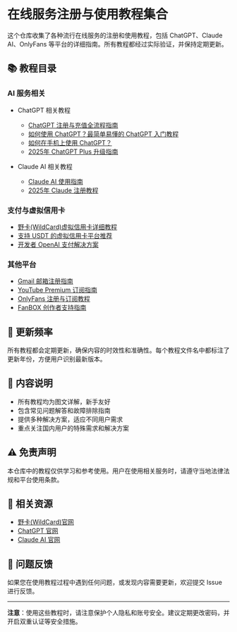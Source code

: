 # 在线服务注册与使用教程集合

这个仓库收集了各种流行在线服务的注册和使用教程，包括 ChatGPT、Claude AI、OnlyFans 等平台的详细指南。所有教程都经过实际验证，并保持定期更新。

## 📚 教程目录

### AI 服务相关
- ChatGPT 相关教程
  - [ChatGPT 注册与充值全流程指南](src/ChatGPT%20注册与充值全流程指南.md)
  - [如何使用 ChatGPT？最简单易懂的 ChatGPT 入门教程](src/如何使用%20ChatGPT？最简单易懂的%20ChatGPT%20入门教程.md)
  - [如何在手机上使用 ChatGPT？](src/如何在手机上使用%20ChatGPT？一键体验%20GPT-4.0%20的完整教程.md)
  - [2025年 ChatGPT Plus 升级指南](src/2025年最新教程：如何使用虚拟信用卡升级到%20ChatGPT%20Plus%20(GPT-4.0).md)

- Claude AI 相关教程
  - [Claude AI 使用指南](src/Claude%20AI%20使用指南：如何免费体验%20Claude%20AI？.md)
  - [2025年 Claude 注册教程](src/2025年国内如何注册%20Claude%20账号教程（无需%20SMS%20接码平台）.md)

### 支付与虚拟信用卡
- [野卡(WildCard)虚拟信用卡详细教程](src/【2025更新】野卡(WildCard)虚拟信用卡详细注册教程.md)
- [支持 USDT 的虚拟信用卡平台推荐](src/【2025推荐】支持%20USDT%20的虚拟信用卡与实体卡开卡平台.md)
- [开发者 OpenAI 支付解决方案](src/国内开发者如何解决%20OpenAI%20信用卡付款问题.md)

### 其他平台
- [Gmail 邮箱注册指南](src/【2025更新】Gmail谷歌邮箱注册指南（手动注册+一键注册）.md)
- [YouTube Premium 订阅指南](src/【新手小白】如何订阅%20YouTube%20Premium？2025%20最新订阅指南.md)
- [OnlyFans 注册与订阅教程](src/如何注册%20OnlyFans%20与订阅教程.md)
- [FanBOX 创作者支持指南](src/如何在%20FanBOX%20支持喜欢的创作者？没有信用卡也能轻松赞助！.md)

## 🔄 更新频率

所有教程都会定期更新，确保内容的时效性和准确性。每个教程文件名中都标注了更新年份，方便用户识别最新版本。

## 📝 内容说明

- 所有教程均为图文详解，新手友好
- 包含常见问题解答和故障排除指南
- 提供多种解决方案，适应不同用户需求
- 重点关注国内用户的特殊需求和解决方案

## ⚠️ 免责声明

本仓库中的教程仅供学习和参考使用。用户在使用相关服务时，请遵守当地法律法规和平台使用条款。

## 🔗 相关资源

- [野卡(WildCard)官网](https://yeka.ai/i/WILLIAMSAY)
- [ChatGPT 官网](https://chat.openai.com/)
- [Claude AI 官网](https://claude.ai/)

## 📢 问题反馈

如果您在使用教程过程中遇到任何问题，或发现内容需要更新，欢迎提交 Issue 进行反馈。

---

**注意**：使用这些教程时，请注意保护个人隐私和账号安全。建议定期更改密码，并开启双重认证等安全措施。